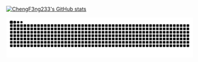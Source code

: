 [![ChengF3ng233's GitHub stats](https://github-readme-stats.vercel.app/api?username=chengf3ng233)](https://github.com/chengf3ng233)

<picture>
  <source media="(prefers-color-scheme: dark)" srcset="https://raw.githubusercontent.com/chengf3ng233/chengf3ng233/output/github-contribution-grid-snake-dark.svg">
  <source media="(prefers-color-scheme: light)" srcset="https://raw.githubusercontent.com/chengf3ng233/chengf3ng233/output/github-contribution-grid-snake.svg">
  <img alt="github contribution grid snake animation" src="https://raw.githubusercontent.com/chengf3ng233/chengf3ng233/output/github-contribution-grid-snake.svg">
</picture>
